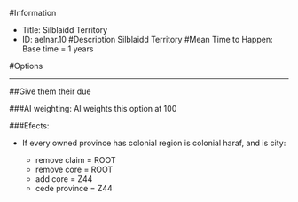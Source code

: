 #Information
 - Title: Silblaidd Territory
 - ID: aelnar.10
#Description
Silblaidd Territory
#Mean Time to Happen:
Base time = 1 years

#Options

___
##Give them their due

###AI weighting:
AI weights this option at 100


###Efects:<ul><li>If every owned province has colonial region is colonial haraf, and  is city:</li><ul><li>remove claim = ROOT</li><li>remove core = ROOT</li><li>add core = Z44</li><li>cede province = Z44</li></ul></ul>
